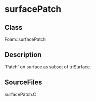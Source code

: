 # surfacePatch 
## Class
Foam::surfacePatch

## Description
'Patch' on surface as subset of triSurface.

## SourceFiles
surfacePatch.C

